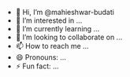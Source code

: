 - 👋 Hi, I’m @mahieshwar-budati
- 👀 I’m interested in ...
- 🌱 I’m currently learning ...
- 💞️ I’m looking to collaborate on ...
- 📫 How to reach me ...
- 😄 Pronouns: ...
- ⚡ Fun fact: ...

<!---
mahieshwar-budati/mahieshwar-budati is a ✨ special ✨ repository because its `README.md` (this file) appears on your GitHub profile.
You can click the Preview link to take a look at your changes.
--->

